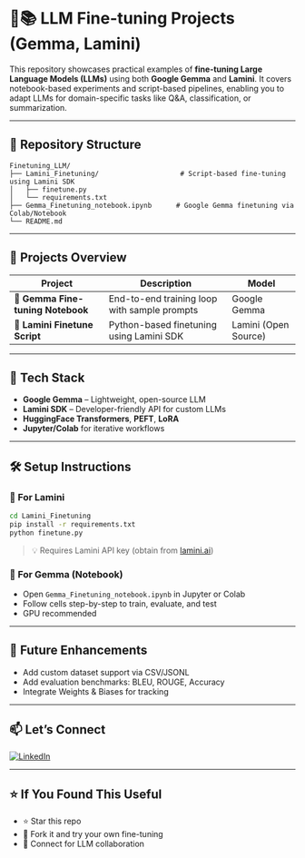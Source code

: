 # 🔧📚 LLM Fine-tuning Projects (Gemma, Lamini)

This repository showcases practical examples of **fine-tuning Large Language Models (LLMs)** using both **Google Gemma** and **Lamini**. It covers notebook-based experiments and script-based pipelines, enabling you to adapt LLMs for domain-specific tasks like Q&A, classification, or summarization.

---

## 📁 Repository Structure

```
Finetuning_LLM/
├── Lamini_Finetuning/                    # Script-based fine-tuning using Lamini SDK
│   ├── finetune.py
│   └── requirements.txt
├── Gemma_Finetuning_notebook.ipynb      # Google Gemma finetuning via Colab/Notebook
└── README.md
```

---

## 🚀 Projects Overview

| Project | Description | Model |
|--------|-------------|--------|
| 🧠 **Gemma Fine-tuning Notebook** | End-to-end training loop with sample prompts | Google Gemma |
| 🧪 **Lamini Finetune Script** | Python-based finetuning using Lamini SDK | Lamini (Open Source) |

---

## 🧰 Tech Stack

- **Google Gemma** – Lightweight, open-source LLM
- **Lamini SDK** – Developer-friendly API for custom LLMs
- **HuggingFace Transformers**, **PEFT**, **LoRA**
- **Jupyter/Colab** for iterative workflows

---

## 🛠️ Setup Instructions

### 🔹 For Lamini
```bash
cd Lamini_Finetuning
pip install -r requirements.txt
python finetune.py
```

> 💡 Requires Lamini API key (obtain from [lamini.ai](https://lamini.ai))

### 🔹 For Gemma (Notebook)
- Open `Gemma_Finetuning_notebook.ipynb` in Jupyter or Colab
- Follow cells step-by-step to train, evaluate, and test
- GPU recommended


---

## 🔭 Future Enhancements

- Add custom dataset support via CSV/JSONL
- Add evaluation benchmarks: BLEU, ROUGE, Accuracy
- Integrate Weights & Biases for tracking

---

## 📫 Let’s Connect

[![LinkedIn](https://img.shields.io/badge/LinkedIn-Aparna-blue?style=flat&logo=linkedin)](https://www.linkedin.com/in/aparna-k-628005167/)

---

## ⭐ If You Found This Useful

- ⭐ Star this repo  
- 🍴 Fork it and try your own fine-tuning  
- 🧠 Connect for LLM collaboration
